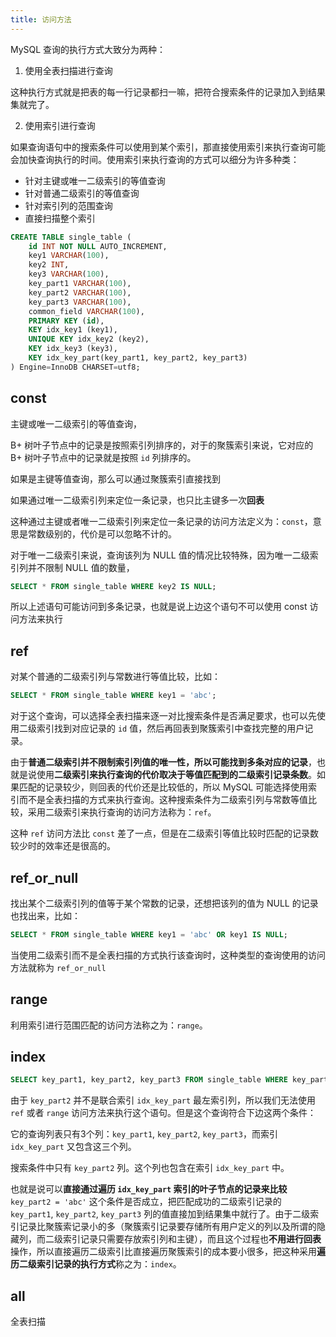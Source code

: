 ```yaml
---
title: 访问方法
---
```


MySQL 查询的执行方式大致分为两种：

1. 使用全表扫描进行查询

这种执行方式就是把表的每一行记录都扫一嘛，把符合搜索条件的记录加入到结果集就完了。

2. 使用索引进行查询

如果查询语句中的搜索条件可以使用到某个索引，那直接使用索引来执行查询可能会加快查询执行的时间。使用索引来执行查询的方式可以细分为许多种类：

- 针对主键或唯一二级索引的等值查询
- 针对普通二级索引的等值查询
- 针对索引列的范围查询
- 直接扫描整个索引

```sql
CREATE TABLE single_table (
    id INT NOT NULL AUTO_INCREMENT,
    key1 VARCHAR(100),
    key2 INT,
    key3 VARCHAR(100),
    key_part1 VARCHAR(100),
    key_part2 VARCHAR(100),
    key_part3 VARCHAR(100),
    common_field VARCHAR(100),
    PRIMARY KEY (id),
    KEY idx_key1 (key1),
    UNIQUE KEY idx_key2 (key2),
    KEY idx_key3 (key3),
    KEY idx_key_part(key_part1, key_part2, key_part3)
) Engine=InnoDB CHARSET=utf8;
```

## const

主键或唯一二级索引的等值查询，

B+ 树叶子节点中的记录是按照索引列排序的，对于的聚簇索引来说，它对应的 B+ 树叶子节点中的记录就是按照 `id` 列排序的。

如果是主键等值查询，那么可以通过聚簇索引直接找到

如果通过唯一二级索引列来定位一条记录，也只比主键多一次**回表**

这种通过主键或者唯一二级索引列来定位一条记录的访问方法定义为：`const`，意思是常数级别的，代价是可以忽略不计的。

对于唯一二级索引来说，查询该列为 NULL 值的情况比较特殊，因为唯一二级索引列并不限制 NULL 值的数量，

```sql
SELECT * FROM single_table WHERE key2 IS NULL;
```

所以上述语句可能访问到多条记录，也就是说上边这个语句不可以使用 const 访问方法来执行

## ref

对某个普通的二级索引列与常数进行等值比较，比如：

```sql
SELECT * FROM single_table WHERE key1 = 'abc';
```

对于这个查询，可以选择全表扫描来逐一对比搜索条件是否满足要求，也可以先使用二级索引找到对应记录的 `id` 值，然后再回表到聚簇索引中查找完整的用户记录。

由于**普通二级索引并不限制索引列值的唯一性，所以可能找到多条对应的记录**，也就是说使用**二级索引来执行查询的代价取决于等值匹配到的二级索引记录条数**。如果匹配的记录较少，则回表的代价还是比较低的，所以 MySQL 可能选择使用索引而不是全表扫描的方式来执行查询。这种搜索条件为二级索引列与常数等值比较，采用二级索引来执行查询的访问方法称为：`ref`。

这种 `ref` 访问方法比 `const` 差了一点，但是在二级索引等值比较时匹配的记录数较少时的效率还是很高的。

## ref_or_null

找出某个二级索引列的值等于某个常数的记录，还想把该列的值为 NULL 的记录也找出来，比如：

```sql
SELECT * FROM single_table WHERE key1 = 'abc' OR key1 IS NULL;
```

当使用二级索引而不是全表扫描的方式执行该查询时，这种类型的查询使用的访问方法就称为 `ref_or_null`

## range

利用索引进行范围匹配的访问方法称之为：`range`。

## index

```sql
SELECT key_part1, key_part2, key_part3 FROM single_table WHERE key_part2 = 'abc';
```

由于 `key_part2` 并不是联合索引 `idx_key_part` 最左索引列，所以我们无法使用 `ref` 或者 `range` 访问方法来执行这个语句。但是这个查询符合下边这两个条件：

它的查询列表只有3个列：`key_part1`, `key_part2`, `key_part3`，而索引 `idx_key_part` 又包含这三个列。

搜索条件中只有 `key_part2` 列。这个列也包含在索引 `idx_key_part` 中。

也就是说可以**直接通过遍历 `idx_key_part` 索引的叶子节点的记录来比较** `key_part2 = 'abc'` 这个条件是否成立，把匹配成功的二级索引记录的 `key_part1`, `key_part2`, `key_part3` 列的值直接加到结果集中就行了。由于二级索引记录比聚簇索记录小的多（聚簇索引记录要存储所有用户定义的列以及所谓的隐藏列，而二级索引记录只需要存放索引列和主键），而且这个过程也**不用进行回表**操作，所以直接遍历二级索引比直接遍历聚簇索引的成本要小很多，把这种采用**遍历二级索引记录的执行方式**称之为：`index`。

## all

全表扫描
